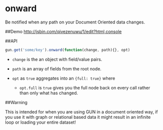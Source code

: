 # onward
Be notified when any path on your Document Oriented data changes.

##Demo
http://jsbin.com/qivezenuwu/1/edit?html,console

##API
```javascript
gun.get('some/key').onward(function(change, path){}, opt)
```

- `change` is the an object with field/value pairs.

- `path` is an array of fields from the root node.

- `opt` as `true` aggregates into an `{full: true}` where

  - `opt.full` is `true` gives you the full node back on every call rather than only what has changed.

##Warning

This is intended for when you are using GUN in a document oriented way, if you use it with graph or relational based data it might result in an infinite loop or loading your entire dataset!
